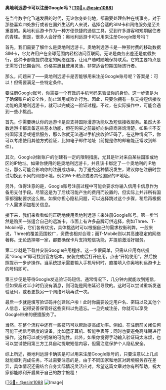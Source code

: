 **奥地利远游卡可以注册Google吗？[[TG💪+ @esim1088](https://t.me/s/esim1088)]**

在当今数字化飞速发展的时代，无论你身处何地，都需要处理各种在线事务。对于那些喜欢四处旅行或者在国外生活的人来说，选择合适的SIM卡和网络服务是至关重要的。奥地利远游卡作为一种方便快捷的通信工具，受到许多游客和短期居住者的青睐。但是，很多人会好奇：奥地利远游卡可以用来注册Google账号吗？

首先，我们需要了解什么是奥地利远游卡。奥地利远游卡是一种预付费的移动数据SIM卡，它允许用户在全球范围内轻松访问互联网。无论是商务出差还是度假旅行，这种卡都能提供稳定的网络连接，让用户随时随地保持联系。它的主要特点是无需签订长期合同、价格实惠且使用灵活，非常适合短期国际旅行者。

那么，问题来了——奥地利远游卡是否能够用来注册Google账号呢？答案是：可以！但需要满足一些特定条件。

要注册Google账号，你需要一个有效的手机号码来验证你的身份。这一步骤是为了确保账户的安全性，防止滥用或欺诈行为。因此，只要你拥有一张支持短信接收功能的奥地利远游卡，就可以完成这一验证过程。不过，在实际操作中，可能会遇到一些小挑战。

首先，你需要确认你的远游卡是否支持国际漫游功能以及短信接收服务。虽然大多数远游卡都具备这些基本功能，但在购买之前最好向供应商咨询清楚。如果卡不支持国际漫游或短信服务，那么你就无法通过手机接收验证码了。在这种情况下，你可以考虑使用其他方式验证，比如电子邮件地址（前提是你的邮箱能正常收到邮件）。

其次，Google对新账户的创建有一定的限制措施，尤其是针对来自某些国家或地区的IP地址。如果你使用的是奥地利远游卡，并且该卡绑定了一个奥地利的IP地址，那么可能会影响你的注册成功率。为了避免这种情况发生，建议你在注册时尝试切换到不同的网络环境，例如Wi-Fi热点或者其他国家的IP地址。

另外，值得注意的是，Google账号注册过程中可能会要求你输入信用卡信息作为备用支付手段。尽管这是为了后续可能产生的费用而设置的，但实际上并非所有国家都强制要求这么做。如果你担心隐私问题，可以选择跳过这个步骤，稍后再根据个人需求添加相关信息。

接下来，我们来看看如何正确地使用奥地利远游卡来注册Google账号。第一步当然是购买一张适合自己的远游卡。市面上有许多品牌可供选择，例如Three、T-Mobile等，它们各有优劣，具体挑选时可以根据自己的需求权衡利弊。一般来说，Three的覆盖范围较广，资费也相对合理；而T-Mobile则以其高速稳定的网络著称。无论选择哪一家，都要确保卡片支持短信功能，并提前激活好服务。

第二步就是下载并安装Google应用程序。这一步很简单，只需从应用商店搜索“Google”即可找到官方版本。安装完成后打开应用，点击“开始使用”，然后按照提示一步步操作。当系统提示需要输入手机号码时，直接填入你奥地利远游卡上的号码即可。

第三步便是等待Google发送验证码短信。通常情况下，几分钟内就能收到短信，但如果超过半小时仍没有消息，则可能是网络延迟导致的。这时可以尝试重新发送验证码，或者更换另一个网络环境再试一次。

最后一步就是填写验证码并创建账户啦！此时你需要设定用户名、密码以及其他个人信息，记得妥善保管好这些资料以免遗忘。一旦完成注册，你就可以享受Google带来的便捷服务了。

当然，在整个流程中还有一些技巧可以帮助提高成功率。例如，在注册前关闭任何可能干扰信号强度的设备，比如蓝牙耳机、智能手表等；同时也要避免高峰期进行操作，这样可以减少拥堵的可能性。此外，如果你觉得手动输入验证码太麻烦，也可以尝试使用第三方工具自动提取短信内容，但需注意保护个人隐私安全。

综上所述，奥地利远游卡确实是可以用来注册Google账号的，只要注意以上几点就能顺利完成任务。不过需要注意的是，由于不同国家和地区对跨境服务存在差异，具体情况还需结合自身实际情况灵活应对。希望这篇文章对你有所帮助，祝大家都能顺利开启属于自己的数字旅程！

[[TG💪+ @esim1088](https://t.me/s/esim1088) ![Image](https://i.postimg.cc/4NQfJmqS/Snipaste-2025-05-13-00-14-12.png)]